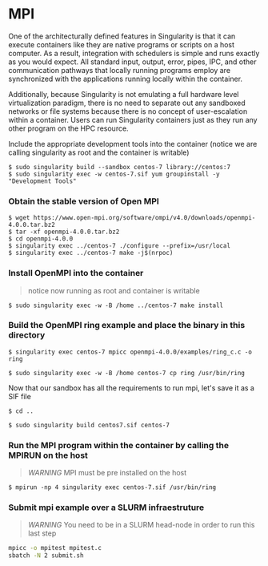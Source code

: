 # MPI
One of the architecturally defined features in Singularity is that it can execute containers like they are native programs or scripts on a host computer. As a result, integration with schedulers is simple and runs exactly as you would expect. All standard input, output, error, pipes, IPC, and other communication pathways that locally running programs employ are synchronized with the applications running locally within the container.

Additionally, because Singularity is not emulating a full hardware level virtualization paradigm, there is no need to separate out any sandboxed networks or file systems because there is no concept of user-escalation within a container. Users can run Singularity containers just as they run any other program on the HPC resource.

Include the appropriate development tools into the container (notice we are calling
singularity as root and the container is writable)

```
$ sudo singularity build --sandbox centos-7 library://centos:7
$ sudo singularity exec -w centos-7.sif yum groupinstall -y "Development Tools"
```
### Obtain the stable version of Open MPI
```
$ wget https://www.open-mpi.org/software/ompi/v4.0/downloads/openmpi-4.0.0.tar.bz2
$ tar -xf openmpi-4.0.0.tar.bz2
$ cd openmpi-4.0.0
$ singularity exec ../centos-7 ./configure --prefix=/usr/local
$ singularity exec ../centos-7 make -j$(nrpoc)
```
### Install OpenMPI into the container

> notice now running as root and container is writable

```
$ sudo singularity exec -w -B /home ../centos-7 make install
```
### Build the OpenMPI ring example and place the binary in this directory
```
$ singularity exec centos-7 mpicc openmpi-4.0.0/examples/ring_c.c -o ring

$ sudo singularity exec -w -B /home centos-7 cp ring /usr/bin/ring
```

Now that our sandbox has all the requirements to run mpi, let's save it as a SIF file

```
$ cd ..

$ sudo singularity build centos7.sif centos-7
```

### Run the MPI program within the container by calling the MPIRUN on the host

> *WARNING* MPI must be pre installed on the host

```
$ mpirun -np 4 singularity exec centos-7.sif /usr/bin/ring
```
### Submit mpi example over a SLURM infraestruture

> *WARNING* You need to be in a SLURM head-node in order to run this last step

```bash
mpicc -o mpitest mpitest.c
sbatch -N 2 submit.sh
```
